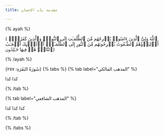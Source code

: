 ```yaml
---
title: مقدمة باب الإحسان

---
```


{% ayah %}
 
{ ٱللَّهُ وَلِیُّ ٱلَّذِینَ ءَامَنُوا۟ یُخۡرِجُهُم مِّنَ ٱلظُّلُمَـٰتِ إِلَى ٱلنُّورِۖ وَٱلَّذِینَ كَفَرُوۤا۟ أَوۡلِیَاۤؤُهُمُ ٱلطَّـٰغُوتُ یُخۡرِجُونَهُم مِّنَ ٱلنُّورِ إِلَى ٱلظُّلُمَـٰتِۗ أُو۟لَـٰۤىِٕكَ أَصۡحَـٰبُ ٱلنَّارِۖ هُمۡ فِیهَا خَـٰلِدُون}

{% /ayah %}

 {سُورَةُ البَقَرَةِ: ٢٥٧}
{% tabs %}
{% tab label="المذهب المالكي" %}


كذا كذا

{% /tab %}

{% tab label="المذهب الشافعي" %}


كذا كذا كذا

{% /tab %}

{% /tabs %}


<!--stackedit_data:
eyJoaXN0b3J5IjpbLTE1ODc5Mzc4MDEsNzY0MTMzMDQxXX0=
-->
